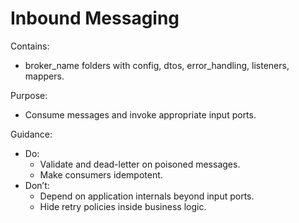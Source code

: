 # Inbound Messaging

Contains:

- broker_name folders with config, dtos, error_handling, listeners, mappers.

Purpose:

- Consume messages and invoke appropriate input ports.

Guidance:

- Do:
    - Validate and dead-letter on poisoned messages.
    - Make consumers idempotent.
- Don’t:
    - Depend on application internals beyond input ports.
    - Hide retry policies inside business logic.
